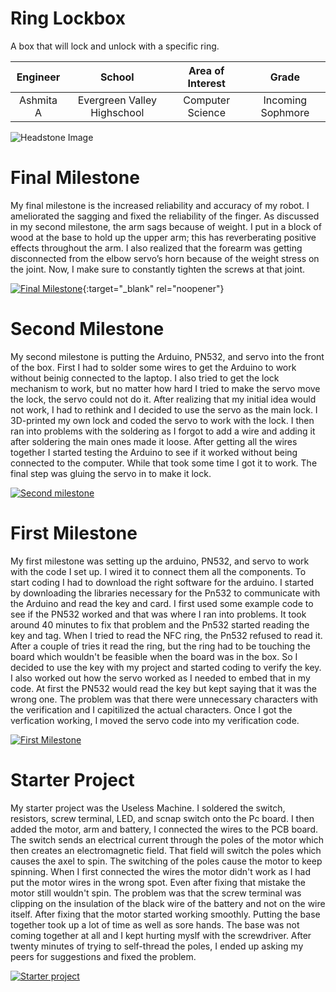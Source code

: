 ﻿# Ring Lockbox
A box that will lock and unlock with a specific ring.

| **Engineer** | **School** | **Area of Interest** | **Grade** |
|:--:|:--:|:--:|:--:|
| Ashmita A | Evergreen Valley Highschool | Computer Science | Incoming Sophmore

![Headstone Image]([https://bluestampengineering.com/wp-content/uploads/2016/05/improve.jpg](https://lh3.googleusercontent.com/pw/AM-JKLUTDPZJ1nMjnSXb3Bv1bYI6Fr3Q978Or64M5QUFqxlIhb5ltoAhIuqBJxGRet-yWv_fqEdGYl_pj_hCf14-_v6Xmpq0MF-HiIzz97sc2_0Is-9NPNX1h9B_KBvvEmSvc0_iRrHNc8b_tPJPqY6oFT4k=w1398-h1863-no?authuser=0))
  
# Final Milestone
My final milestone is the increased reliability and accuracy of my robot. I ameliorated the sagging and fixed the reliability of the finger. As discussed in my second milestone, the arm sags because of weight. I put in a block of wood at the base to hold up the upper arm; this has reverberating positive effects throughout the arm. I also realized that the forearm was getting disconnected from the elbow servo’s horn because of the weight stress on the joint. Now, I make sure to constantly tighten the screws at that joint. 

[![Final Milestone](https://res.cloudinary.com/marcomontalbano/image/upload/v1612573869/video_to_markdown/images/youtube--F7M7imOVGug-c05b58ac6eb4c4700831b2b3070cd403.jpg )](https://www.youtube.com/watch?v=F7M7imOVGug&feature=emb_logo "Final Milestone"){:target="_blank" rel="noopener"}

# Second Milestone
My second milestone is putting the Arduino, PN532, and servo into the front of the box. First I had to solder some wires to get the Arduino to work without beinig connected to the laptop. I also tried to get the lock mechanism to work, but no matter how hard I tried to make the servo move the lock, the servo could not do it. After realizing that my initial idea would not work, I had to rethink and I decided to use the servo as the main lock. I 3D-printed my own lock and coded the servo to work with the lock. I then ran into problems with the soldering as I forgot to add a wire and adding it after soldering the main ones made it loose. After getting all the wires together I started testing the Arduino to see if it worked without being connected to the computer. While that took some time I got it to work. The final step was gluing the servo in to make it lock.

[![Second milestone](https://res.cloudinary.com/marcomontalbano/image/upload/v1657380606/video_to_markdown/images/youtube--N2ovHtlDTGM-c05b58ac6eb4c4700831b2b3070cd403.jpg)](https://www.youtube.com/watch?v=N2ovHtlDTGM "Second milestone")

# First Milestone
My first milestone was setting up the arduino, PN532, and servo to work with the code I set up. I wired it to connect them all the components. To start coding I had to download the right software for the arduino. I started by downloading the libraries necessary for the Pn532 to communicate with the Arduino and read the key and card. I first used some example code to see if the PN532 worked and that was where I ran into problems. It took around 40 minutes to fix that problem and the Pn532 started reading the key and tag. When I tried to read the NFC ring, the Pn532 refused to read it. After a couple of tries it read the ring, but the ring had to be touching the board which wouldn't be feasible when the board was in the box. So I decided to use the key with my project and started coding to verify the key. I also worked out how the servo worked as I needed to embed that in my code. At first the PN532 would read the key but kept saying that it was the wrong one. The problem was that there were unnecessary characters with the verification and I capitilized the actual characters. Once I got the verfication working, I moved the servo code into my verification code.

[![First Milestone](https://res.cloudinary.com/marcomontalbano/image/upload/v1656872253/video_to_markdown/images/youtube--vi1xcE491zE-c05b58ac6eb4c4700831b2b3070cd403.jpg)](https://www.youtube.com/watch?v=vi1xcE491zE "First Milestone")

# Starter Project
My starter project was the Useless Machine. I soldered the switch, resistors, screw terminal, LED, and scnap switch onto the Pc board. I then added the motor, arm and battery, I connected the wires to the PCB board. The switch sends an electrical current through the poles of the motor which then creates an electromagnetic field. That field will switch the poles which causes the axel to spin. The switching of the poles cause the motor to keep spinning. When I first connected the wires the motor didn't work as I had put the motor wires in the wrong spot. Even after fixing that mistake the motor still wouldn't spin. The problem was that the screw terminal was clipping on the insulation of the black wire of the battery and not on the wire itself. After fixing that  the motor started working smoothly. Putting the base together took up a lot of time as well as sore hands. The base was not coming together at all and I kept hurting myslf with the screwdriver. After twenty minutes of trying to self-thread the poles, I ended up asking my peers for suggestions and fixed the problem.

[![Starter project](https://res.cloudinary.com/marcomontalbano/image/upload/v1656717746/video_to_markdown/images/youtube--ZKi1Vb6d4pY-c05b58ac6eb4c4700831b2b3070cd403.jpg)](https://www.youtube.com/watch?v=ZKi1Vb6d4pY "Starter project")
